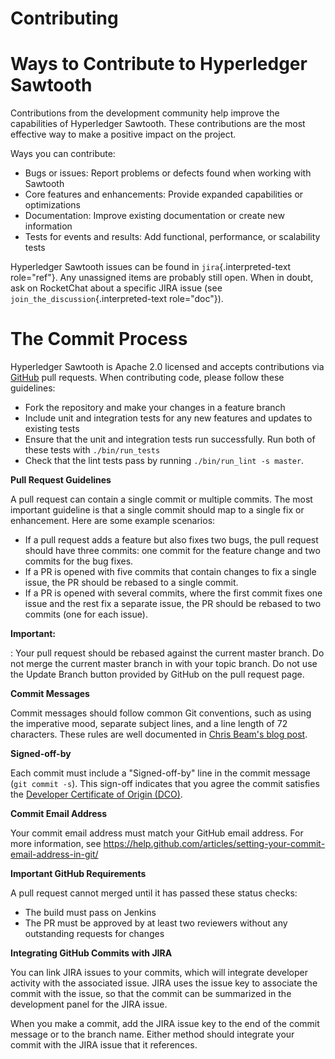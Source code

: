 # Contributing

# Ways to Contribute to Hyperledger Sawtooth

<!--
  Licensed under Creative Commons Attribution 4.0 International License
  https://creativecommons.org/licenses/by/4.0/
-->

Contributions from the development community help improve the
capabilities of Hyperledger Sawtooth. These contributions are the most
effective way to make a positive impact on the project.

Ways you can contribute:

-   Bugs or issues: Report problems or defects found when working with
    Sawtooth
-   Core features and enhancements: Provide expanded capabilities or
    optimizations
-   Documentation: Improve existing documentation or create new
    information
-   Tests for events and results: Add functional, performance, or
    scalability tests

Hyperledger Sawtooth issues can be found in `jira`{.interpreted-text
role="ref"}. Any unassigned items are probably still open. When in
doubt, ask on RocketChat about a specific JIRA issue (see
`join_the_discussion`{.interpreted-text role="doc"}).

# The Commit Process

Hyperledger Sawtooth is Apache 2.0 licensed and accepts contributions
via [GitHub](https://github.com/hyperledger/sawtooth-core) pull
requests. When contributing code, please follow these guidelines:

-   Fork the repository and make your changes in a feature branch
-   Include unit and integration tests for any new features and updates
    to existing tests
-   Ensure that the unit and integration tests run successfully. Run
    both of these tests with `./bin/run_tests`
-   Check that the lint tests pass by running
    `./bin/run_lint -s master`.

**Pull Request Guidelines**

A pull request can contain a single commit or multiple commits. The most
important guideline is that a single commit should map to a single fix
or enhancement. Here are some example scenarios:

-   If a pull request adds a feature but also fixes two bugs, the pull
    request should have three commits: one commit for the feature change
    and two commits for the bug fixes.
-   If a PR is opened with five commits that contain changes to fix a
    single issue, the PR should be rebased to a single commit.
-   If a PR is opened with several commits, where the first commit fixes
    one issue and the rest fix a separate issue, the PR should be
    rebased to two commits (one for each issue).

**Important:**

:   Your pull request should be rebased against the current master
    branch. Do not merge the current master branch in with your topic
    branch. Do not use the Update Branch button provided by GitHub on
    the pull request page.

**Commit Messages**

Commit messages should follow common Git conventions, such as using the
imperative mood, separate subject lines, and a line length of 72
characters. These rules are well documented in [Chris Beam\'s blog
post](https://chris.beams.io/posts/git-commit/#seven-rules).

**Signed-off-by**

Each commit must include a \"Signed-off-by\" line in the commit message
(`git commit -s`). This sign-off indicates that you agree the commit
satisfies the [Developer Certificate of Origin
(DCO)](http://developercertificate.org/).

**Commit Email Address**

Your commit email address must match your GitHub email address. For more
information, see
<https://help.github.com/articles/setting-your-commit-email-address-in-git/>

**Important GitHub Requirements**

A pull request cannot merged until it has passed these status checks:

-   The build must pass on Jenkins
-   The PR must be approved by at least two reviewers without any
    outstanding requests for changes

**Integrating GitHub Commits with JIRA**

You can link JIRA issues to your commits, which will integrate developer
activity with the associated issue. JIRA uses the issue key to associate
the commit with the issue, so that the commit can be summarized in the
development panel for the JIRA issue.

When you make a commit, add the JIRA issue key to the end of the commit
message or to the branch name. Either method should integrate your
commit with the JIRA issue that it references.
